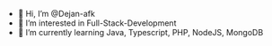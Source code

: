 - 👋 Hi, I’m @Dejan-afk
- 👀 I’m interested in Full-Stack-Development
- 🌱 I’m currently learning Java, Typescript, PHP, NodeJS, MongoDB

